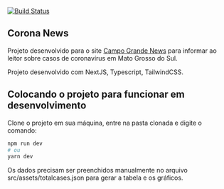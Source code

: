 [![Build Status](https://travis-ci.com/lcardosozago/corona-news.svg?branch=main)](https://travis-ci.com/lcardosozago/corona-news)

## Corona News

Projeto desenvolvido para o site [Campo Grande News](https://www.campograndenews.com.br/) para informar ao leitor sobre casos de coronavírus em Mato Grosso do Sul.

Projeto desenvolvido com NextJS, Typescript, TailwindCSS.

## Colocando o projeto para funcionar em desenvolvimento

Clone o projeto em sua máquina, entre na pasta clonada e digite o comando:

```bash
npm run dev
# ou
yarn dev
```

Os dados precisam ser preenchidos manualmente no arquivo src/assets/totalcases.json para gerar a tabela e os gráficos.